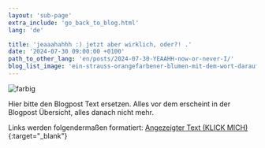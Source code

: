 ```yaml
---
layout: 'sub-page'
extra_include: 'go_back_to_blog.html'
lang: 'de'

title: 'jeaaahahhh :) jetzt aber wirklich, oder?! .'
date: '2024-07-30 09:00:00 +0100'
path_to_other_lang: 'en/posts/2024-07-30-YEAAHH-now-or-never-I/'
blog_list_image: 'ein-strauss-orangefarbener-blumen-mit-dem-wort-darauf.jpg_1000_70percent.webp'
---
```

![farbig](../../../assets/img/posts/ein-strauss-orangefarbener-blumen-mit-dem-wort-darauf.jpg_1000_70percent.webp "Featured Blog Post Foto")

Hier bitte den Blogpost Text ersetzen. Alles vor dem<!--more--> erscheint in der Blogpost Übersicht, alles danach nicht mehr.

Links werden folgendermaßen formatiert: [Angezeigter Text (KLICK MICH)](https://www.startnext.com/nbtf-right-where-you-are){:target="_blank"}

